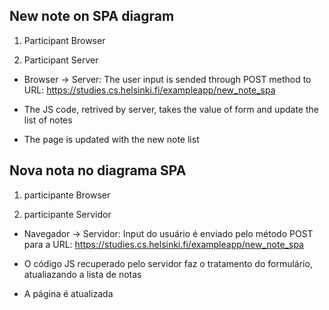 ## New note on SPA diagram

1. Participant Browser

2. Participant Server

* Browser -> Server: The user input is sended through POST method to URL: 
https://studies.cs.helsinki.fi/exampleapp/new_note_spa

* The JS code, retrived by server, takes the value of form and update the list of notes

* The page is updated with the new note list

## Nova nota no diagrama SPA

1. participante Browser

2. participante Servidor

* Navegador -> Servidor: Input do usuário é enviado pelo método POST para a URL: 
https://studies.cs.helsinki.fi/exampleapp/new_note_spa

* O código JS recuperado pelo servidor faz o tratamento do formulário, atualiazando a lista de notas

* A página é atualizada


